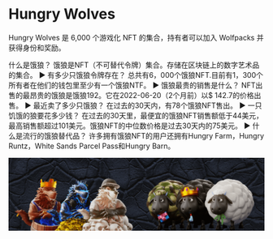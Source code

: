 # Hungry Wolves

Hungry Wolves 是 6,000 个游戏化 NFT 的集合，持有者可以加入 Wolfpacks 并获得身份和奖励。 

什么是饿狼？
饿狼是NFT（不可替代令牌）集合。存储在区块链上的数字艺术品的集合。
▶ 有多少只饿狼令牌存在？
总共有6，000个饿狼NFT.目前有1，300个所有者在他们的钱包里至少有一个饿狼NTF。
▶ 饿狼最贵的销售是什么？
NFT出售的最昂贵的饿狼是饿狼192。它在2022-06-20（2个月前）以$ 142.7的价格出售。
▶ 最近卖了多少只饿狼？
在过去的30天内，有78个饿狼NFT售出。
▶ 一只饥饿的狼要花多少钱？
在过去的30天里，最便宜的饿狼NFT销售额低于44美元，最高销售额超过101美元。饿狼NFT的中位数价格是过去30天内的75美元。
▶ 什么是流行的饿狼替代品？
许多拥有饿狼NFT的用户还拥有Hungry Farm，Hungry Runtz，White Sands Parcel Pass和Hungry Barn。

![nft](unnamed.png)
